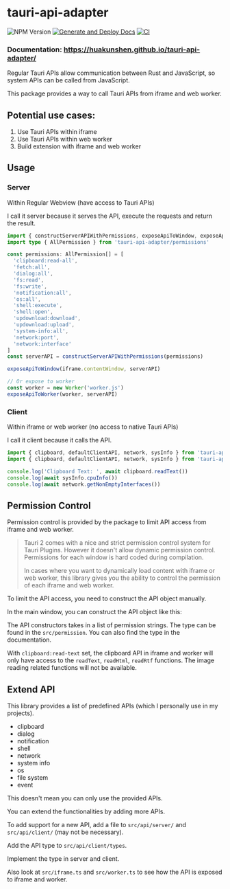 # tauri-api-adapter

![NPM Version](https://img.shields.io/npm/v/tauri-api-adapter)
[![Generate and Deploy Docs](https://github.com/HuakunShen/tauri-api-adapter/actions/workflows/docs.yml/badge.svg)](https://github.com/HuakunShen/tauri-api-adapter/actions/workflows/docs.yml)
[![CI](https://github.com/HuakunShen/tauri-api-adapter/actions/workflows/ci.yml/badge.svg)](https://github.com/HuakunShen/tauri-api-adapter/actions/workflows/ci.yml)

### Documentation: https://huakunshen.github.io/tauri-api-adapter/

Regular Tauri APIs allow communication between Rust and JavaScript, so system APIs can be called from JavaScript.

This package provides a way to call Tauri APIs from iframe and web worker.

## Potential use cases:

1. Use Tauri APIs within iframe
2. Use Tauri APIs within web worker
3. Build extension with iframe and web worker

## Usage

### Server

Within Regular Webview (have access to Tauri APIs)

I call it server because it serves the API, execute the requests and return the result.

```ts
import { constructServerAPIWithPermissions, exposeApiToWindow, exposeApiToWorker } from 'tauri-api-adapter'
import type { AllPermission } from 'tauri-api-adapter/permissions'

const permissions: AllPermission[] = [
  'clipboard:read-all',
  'fetch:all',
  'dialog:all',
  'fs:read',
  'fs:write',
  'notification:all',
  'os:all',
  'shell:execute',
  'shell:open',
  'updownload:download',
  'updownload:upload',
  'system-info:all',
  'network:port',
  'network:interface'
]
const serverAPI = constructServerAPIWithPermissions(permissions)

exposeApiToWindow(iframe.contentWindow, serverAPI)

// Or expose to worker
const worker = new Worker('worker.js')
exposeApiToWorker(worker, serverAPI)
```

### Client

Within iframe or web worker (no access to native Tauri APIs)

I call it client because it calls the API.

```ts
import { clipboard, defaultClientAPI, network, sysInfo } from 'tauri-api-adapter/iframe'
import { clipboard, defaultClientAPI, network, sysInfo } from 'tauri-api-adapter/worker'

console.log('Clipboard Text: ', await clipboard.readText())
console.log(await sysInfo.cpuInfo())
console.log(await network.getNonEmptyInterfaces())
```

## Permission Control

Permission control is provided by the package to limit API access from iframe and web worker.

> Tauri 2 comes with a nice and strict permission control system for Tauri Plugins. However it doesn't allow dynamic permission control. Permissions for each window is hard coded during compilation.
>
> In cases where you want to dynamically load content with iframe or web worker, this library gives you the ability to control the permission of each iframe and web worker.

To limit the API access, you need to construct the API object manually.

In the main window, you can construct the API object like this:

The API constructors takes in a list of permission strings. The type can be found in the `src/permission`. You can also find the type in the documentation.

With `clipboard:read-text` set, the clipboard API in iframe and worker will only have access to the `readText`, `readHtml`, `readRtf` functions. The image reading related functions will not be available.

## Extend API

This library provides a list of predefined APIs (which I personally use in my projects).

- clipboard
- dialog
- notification
- shell
- network
- system info
- os
- file system
- event

This doesn't mean you can only use the provided APIs.

You can extend the functionalities by adding more APIs.

To add support for a new API, add a file to `src/api/server/` and `src/api/client/` (may not be necessary).

Add the API type to `src/api/client/types`.

Implement the type in server and client.

Also look at `src/iframe.ts` and `src/worker.ts` to see how the API is exposed to iframe and worker.
